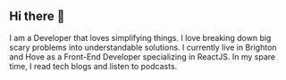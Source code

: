 ## Hi there 👋

I am a Developer that loves simplifying things. I love breaking down big scary problems into understandable solutions. I currently live in Brighton and Hove as a Front-End Developer specializing in ReactJS. In my spare time, I read tech blogs and listen to podcasts.
<!--
**narobinson1/narobinson1** is a ✨ _special_ ✨ repository because its `README.md` (this file) appears on your GitHub profile.

Here are some ideas to get you started:

- 🔭 I’m currently working on ...
- 🌱 I’m currently learning ...
- 👯 I’m looking to collaborate on ...
- 🤔 I’m looking for help with ...
- 💬 Ask me about ...
- 📫 How to reach me: ...
- 😄 Pronouns: ...
- ⚡ Fun fact: ...
-->

